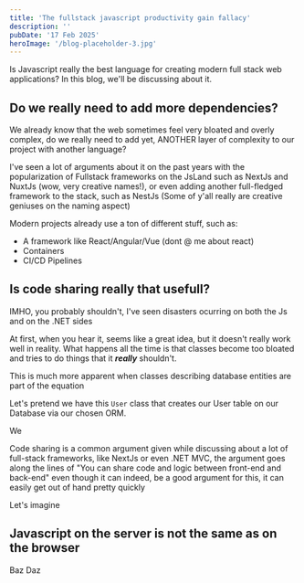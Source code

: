 ```yaml
---
title: 'The fullstack javascript productivity gain fallacy'
description: ''
pubDate: '17 Feb 2025'
heroImage: '/blog-placeholder-3.jpg'
---
```


Is Javascript really the best language for creating modern full stack web applications? In this blog, we'll be discussing about it.

## Do we really need to add more dependencies?

We already know that the web sometimes feel very bloated and overly complex, do we really need to add yet, ANOTHER
layer of complexity to our project with another language?

I've seen a lot of arguments about it on the past years with the popularization of Fullstack frameworks on the JsLand
such as NextJs and NuxtJs (wow, very creative names!), 
or even adding another full-fledged framework to the stack, 
such as NestJs (Some of y'all really are creative geniuses on the naming aspect)

Modern projects already use a ton of different stuff, such as:

- A framework like React/Angular/Vue (dont @ me about react)
- Containers
- CI/CD Pipelines

## Is code sharing really that usefull?

IMHO, you probably shouldn't, I've seen disasters ocurring on both the Js and on the .NET sides

At first, when you hear it, seems like a great idea, but it doesn't really work well in reality. 
What happens all the time is that classes become too bloated and tries to do things that it **_really_** shouldn't.

This is much more apparent when classes describing database entities are part of the equation 

Let's pretend we have this `User` class that creates our User table on our Database via our chosen ORM.

We


Code sharing is a common argument given while discussing about a lot of full-stack frameworks, like NextJs
or even .NET MVC, the argument goes along the lines of "You can share code and logic between front-end and back-end"
even though it can indeed, be a good argument for this, it can easily get out of hand pretty quickly

Let's imagine

## Javascript on the server is not the same as on the browser

Baz Daz
